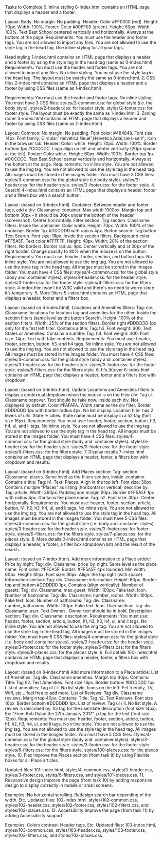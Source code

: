 Tasks to Complete 0. Inline styling 0-index.html contains an HTML page that displays a header and a footer.

Layout: Body: No margin. No padding. Header: Color #FF0000 (red). Height: 70px. Width: 100%. Footer: Color #00FF00 (green). Height: 60px. Width: 100%. Text Best School centered vertically and horizontally. Always at the bottom at the page. Requirements: You must use the header and footer tags. You are not allowed to import any files. You are not allowed to use the style tag in the head tag. Use inline styling for all your tags.

Head styling 1-index.html contains an HTML page that displays a header and a footer by using the style tag in the head tag (same as 0-index.html).
Requirements: You must use the header and footer tags. You are not allowed to import any files. No inline styling. You must use the style tag in the head tag. The layout must be exactly the same as 0-index.html. 2. CSS files 2-index.html contains an HTML page that displays a header and a footer by using CSS files (same as 1-index.html).

Requirements: You must use the header and footer tags. No inline styling. You must have 3 CSS files: styles/2-common.css: for global style (i.e. the body style). styles/2-header.css: for header style. styles/2-footer.css: for footer style. The layout must be exactly the same as 1-index.html 3. Zoning done! 3-index.html contains an HTML page that displays a header and footer by using CSS files (same as 2-index.html).

Layout: Common: No margin. No padding. Font color: #484848. Font size: 14px. Font family: Circular,"Helvetica Neue",Helvetica,Arial,sans-serif;. Icon in the browser tab. Header: Color: white. Height: 70px. Width: 100%. Border bottom 1px #CCCCCC. Logo align on left and center vertically (20px space at the left). Footer: Color white. Height: 60px. Width: 100%. Border top 1px #CCCCCC. Text Best School center vertically and horizontally. Always at the bottom at the page. Requirements: No inline style. You are not allowed to use the img tag. You are not allowed to use the style tag in the head tag. All images must be stored in the images folder. You must have 3 CSS files: styles/3-common.css: for the global style (i.e body style). styles/3-header.css: for the header style. styles/3-footer.css: for the footer style. 4. Search! 4-index.html contains an HTML page that displays a header, footer and a filters box with a search button.

Layout: (based on 3-index.html). Container: Between header and footer tags, add a div: Classname: container. Max width 1000px. Margin top and bottom 30px - it should be 30px under the bottom of the header (screenshot). Center horizontally. Filter section: Tag section. Classname filters. Inside the .container. Color white. Height: 70px. Width: 100% of the container. Border 1px #DDDDDD with radius 4px. Button search: Tag button. Text Search. Font size: 18px. Inside the section filters. Background color #FF5A5F. Text color #FFFFFF. Height: 48px. Width: 20% of the section filters. No borders. Border radius: 4px. Center vertically and at 30px of the right border. Change opacity to 90% when the mouse is on the button. Requirements: You must use: header, footer, section, and button tags. No inline style. You are not allowed to use the img tag. You are not allowed to use the style tag in the head tag. All images must be stored in the images folder. You must have 4 CSS files: styles/4-common.css: for the global style (body and .container styles). styles/3-header.css: for the header style. styles/3-footer.css: for the footer style. styles/4-filters.css: for the filters style. 4-index.html won’t be W3C valid and there's no need to worry since it’s temporary. 5. More filters 5-index.html contains an HTML page that displays a header, footer and a filters box.

Layout: (based on 4-index.html). Locations and Amenities filters: Tag: div. Classname: locations for location tag and amenities for the other. Inside the section filters (same level as the button Search). Height: 100% of the section filters. Width: 25% of the section filters. Border right #DDDDDD 1px only for the first left filter. Contains a title: Tag: h3. Font weight: 600. Text States or Amenities. Contains a subtitle: Tag: h4. Font weight: 400. Font size: 14px. Text with fake contents. Requirements: You must use: header, footer, section, button, h3, and h4 tags. No inline style. You are not allowed to use the img tag. You are not allowed to use the style tag in the head tag. All images must be stored in the images folder. You must have 4 CSS files: styles/4-common.css: for the global style (body and .container styles). styles/3-header.css: for the header style. styles/3-footer.css: for the footer style. styles/5-filters.css: for the filters style. 6. It's (h)over 6-index.html contains an HTML page that displays a header, footer and a filters box with dropdown.

Layout: (based on 5-index.html). Update Locations and Amenities filters to display a contextual dropdown when the mouse is on the filter div: Tag ul. Classname popover. Text should be fake now. Inside each div. Not displayed by default. Color #FAFAFA. Width same as the div filter. Border #DDDDDD 1px with border radius 4px. No list display. Location filter has 2 levels of ul/li: State -> cities. State name must be display in a h2 tag (font size 16px). Requirements: You must use: header, footer, section, button, h3, h4, ul, and li tags. No inline style. You are not allowed to use the img tag. You are not allowed to use the style tag in the head tag. All images must be stored in the images folder. You must have 4 CSS files: styles/4-common.css: for the global style (body and .container styles). styles/3-header.css: for the header style. styles/3-footer.css: for the footer style. styles/6-filters.css: for the filters style. 7. Display results 7-index.html contains an HTML page that displays a header, footer, a filters box with dropdown and results.

Layout: (based on 6-index.html). Add Places section: Tag: section. Classname: places. Same level as the filters section, inside .container. Contains a title: Tag: h1. Text: Places. Align in the top left. Font size: 30px. Contains multiple “Places” as listing (horizontal or vertical) describe by: Tag: article. Width: 390px. Padding and margin 20px. Border #FF5A5F 1px with radius 4px. Contains the place name: Tag: h2. Font size: 30px. Center horizontally. Requirements: You must use: header, footer, section, article, button, h1, h2, h3, h4, ul, and li tags. No inline style. You are not allowed to use the img tag. You are not allowed to use the style tag in the head tag. All images must be stored in the images folder. You must have 5 CSS files: styles/4-common.css: for the global style (i.e. body and .container styles). styles/3-header.css: for the header style. styles/3-footer.css: for footer style. styles/6-filters.css: for the filters style. styles/7-places.css: for the places style. 8. More details 0-index.html contains an HTML page that displays a header, a footer, a filter box (dropdown list) and the result of the search.

Layout: (based on 7-index.html). Add more information to a Place article: Price by night: Tag: div. Classname: price_by_night. Same level as the place name. Font color: #FF5A5F. Border: #FF5A5F 4px rounded. Min width: 60px. Height: 60px. Font size: 30px. Align: the top right (with space). Information section: Tag: div. Classname: information. Height: 80px. Border: top and bottom #DDDDDD 1px. Contains (align vertically): Number of guests: Tag: div. Classname: max_guest. Width: 100px. Fake text. Icon. Number of bedrooms: Tag: div. Classname: number_rooms. Width: 100px. Fake text. Icon. Number of bathrooms: Tag: div. Classname: number_bathrooms. Width: 100px. Fake text. Icon. User section: Tag: div. Classname: user. Text Owner: . Owner text should be in bold. Description section: Tag: div. Classname: description. Requirements: You must use: header, footer, section, article, button, h1, h2, h3, h4, ul, and li tags. No inline style. You are not allowed to use the img tag. You are not allowed to use the style tag in the head tag. All images must be stored in the images folder. You must have 5 CSS files: styles/4-common.css: for the global style (i.e. body and .container styles). styles/3-header.css: for the header style. styles/3-footer.css: for the footer style. styles/6-filters.css: for the filters style. styles/8-places.css: for the places style. 9. Full details 100-index.html contains an HTML page that displays a header, footer, a filters box with dropdown and results.

Layout: (based on 8-index.html) Add more information to a Place article: List of Amenities: Tag div. Classname amenities. Margin top 40px. Contains: Title: Tag h2. Text Amenities. Font size 16px. Border bottom #DDDDDD 1px. List of amenities: Tag ul / li. No list style. Icons on the left: Pet friendly, TV, Wifi, etc... feel free to add more. List of Reviews: Tag div. Classname reviews. Margin top 40px. Contains: Title: Tag h2. Text Reviews. Font size 16px. Border bottom #DDDDDD 1px. List of review: Tag ul / li. No list style. A review is described by: h3 tag for the user/date description (font size 14px). Ex: "From Bob Dylan the 27th January 2017". p tag for the text (font size 12px). Requirements: You must use: header, footer, section, article, button, h1, h2, h3, h4, ul, and li tags. No inline style. You are not allowed to use the img tag. You are not allowed to use the style tag in the head tag. All images must be stored in the images folder. You must have 5 CSS files: styles/4-common.css: for the global style (body and .container styles). styles/3-header.css: for the header style. styles/3-footer.css: for the footer style. styles/6-filters.css: for the filters style. styles/100-places.css: for the places style. 10. Flex Improve the Places section (from task 9) by using Flexible boxes for all Place articles.

Updated files: 101-index.html, styles/4-common.css, styles/3-header.css, styles/3-footer.css, styles/6-filters.css, and styles/101-places.css. 11. Responsive design Improve the page (from task 10) by adding responsive design to display correctly in mobile or small screens.

Examples: No horizontal scrolling. Redesign search bar depending of the width. Etc. Updated files: 102-index.html, styles/102-common.css, styles/102-header.css, styles/102-footer.css, styles/102-filters.css, and styles/102-places.css. 12. Accessibility Improve the page (from task 11) by adding Accessibility support.

Examples: Colors contrast. Header tags. Etc. Updated files: 103-index.html, styles/103-common.css, styles/103-header.css, styles/103-footer.css, styles/103-filters.css, and styles/103-places.css.